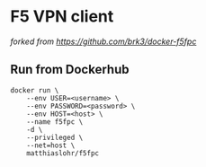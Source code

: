 
# F5 VPN client

*forked from https://github.com/brk3/docker-f5fpc*

## Run from Dockerhub

```
docker run \
    --env USER=<username> \
    --env PASSWORD=<password> \
    --env HOST=<host> \
    --name f5fpc \
    -d \
    --privileged \
    --net=host \
    matthiaslohr/f5fpc
```

